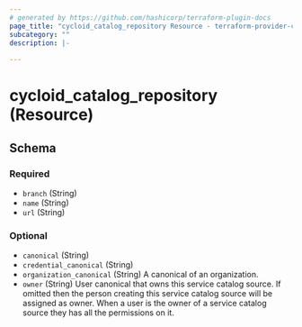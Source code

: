 ```yaml
---
# generated by https://github.com/hashicorp/terraform-plugin-docs
page_title: "cycloid_catalog_repository Resource - terraform-provider-cycloid"
subcategory: ""
description: |-
  
---
```


# cycloid_catalog_repository (Resource)





<!-- schema generated by tfplugindocs -->
## Schema

### Required

- `branch` (String)
- `name` (String)
- `url` (String)

### Optional

- `canonical` (String)
- `credential_canonical` (String)
- `organization_canonical` (String) A canonical of an organization.
- `owner` (String) User canonical that owns this service catalog source. If omitted then the person
creating this service catalog source will be assigned as owner. When a user is the
owner of a service catalog source they has all the permissions on it.


